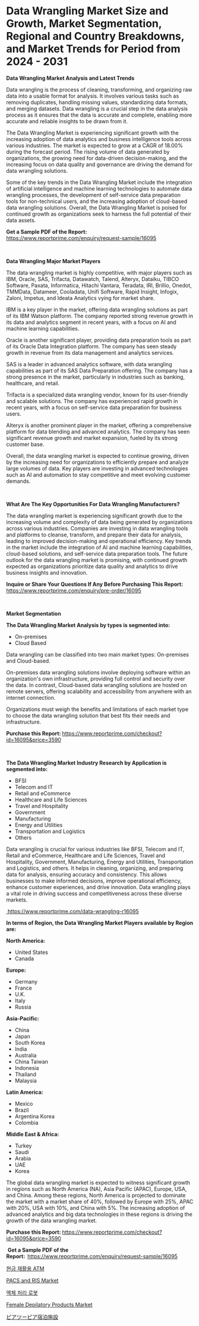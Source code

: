 <p><h1>Data Wrangling Market Size and Growth, Market Segmentation, Regional and Country Breakdowns, and Market Trends for Period from 2024 -  2031</h1></p><p><strong>Data Wrangling Market Analysis and Latest Trends</strong></p>
<p><p>Data wrangling is the process of cleaning, transforming, and organizing raw data into a usable format for analysis. It involves various tasks such as removing duplicates, handling missing values, standardizing data formats, and merging datasets. Data wrangling is a crucial step in the data analysis process as it ensures that the data is accurate and complete, enabling more accurate and reliable insights to be drawn from it.</p><p>The Data Wrangling Market is experiencing significant growth with the increasing adoption of data analytics and business intelligence tools across various industries. The market is expected to grow at a CAGR of 18.00% during the forecast period. The rising volume of data generated by organizations, the growing need for data-driven decision-making, and the increasing focus on data quality and governance are driving the demand for data wrangling solutions.</p><p>Some of the key trends in the Data Wrangling Market include the integration of artificial intelligence and machine learning technologies to automate data wrangling processes, the development of self-service data preparation tools for non-technical users, and the increasing adoption of cloud-based data wrangling solutions. Overall, the Data Wrangling Market is poised for continued growth as organizations seek to harness the full potential of their data assets.</p></p>
<p><strong>Get a Sample PDF of the Report:&nbsp;</strong> <a href="https://www.reportprime.com/enquiry/request-sample/16095">https://www.reportprime.com/enquiry/request-sample/16095</a></p>
<p>&nbsp;</p>
<p><strong>Data Wrangling Major Market Players</strong></p>
<p><p>The data wrangling market is highly competitive, with major players such as IBM, Oracle, SAS, Trifacta, Datawatch, Talend, Alteryx, Dataiku, TIBCO Software, Paxata, Informatica, Hitachi Vantara, Teradata, IRI, Brillio, Onedot, TMMData, Datameer, Cooladata, Unifi Software, Rapid Insight, Infogix, Zaloni, Impetus, and Ideata Analytics vying for market share.</p><p>IBM is a key player in the market, offering data wrangling solutions as part of its IBM Watson platform. The company reported strong revenue growth in its data and analytics segment in recent years, with a focus on AI and machine learning capabilities.</p><p>Oracle is another significant player, providing data preparation tools as part of its Oracle Data Integration platform. The company has seen steady growth in revenue from its data management and analytics services.</p><p>SAS is a leader in advanced analytics software, with data wrangling capabilities as part of its SAS Data Preparation offering. The company has a strong presence in the market, particularly in industries such as banking, healthcare, and retail.</p><p>Trifacta is a specialized data wrangling vendor, known for its user-friendly and scalable solutions. The company has experienced rapid growth in recent years, with a focus on self-service data preparation for business users.</p><p>Alteryx is another prominent player in the market, offering a comprehensive platform for data blending and advanced analytics. The company has seen significant revenue growth and market expansion, fueled by its strong customer base.</p><p>Overall, the data wrangling market is expected to continue growing, driven by the increasing need for organizations to efficiently prepare and analyze large volumes of data. Key players are investing in advanced technologies such as AI and automation to stay competitive and meet evolving customer demands.</p></p>
<p>&nbsp;</p>
<p><strong>What Are The Key Opportunities For Data Wrangling Manufacturers?</strong></p>
<p><p>The data wrangling market is experiencing significant growth due to the increasing volume and complexity of data being generated by organizations across various industries. Companies are investing in data wrangling tools and platforms to cleanse, transform, and prepare their data for analysis, leading to improved decision-making and operational efficiency. Key trends in the market include the integration of AI and machine learning capabilities, cloud-based solutions, and self-service data preparation tools. The future outlook for the data wrangling market is promising, with continued growth expected as organizations prioritize data quality and analytics to drive business insights and innovation.</p></p>
<p><strong>Inquire or Share Your Questions If Any Before Purchasing This Report:</strong> <a href="https://www.reportprime.com/enquiry/pre-order/16095">https://www.reportprime.com/enquiry/pre-order/16095</a></p>
<p>&nbsp;</p>
<p><strong>Market Segmentation</strong></p>
<p><strong>The Data Wrangling Market Analysis by types is segmented into:</strong></p>
<p><ul><li>On-premises</li><li>Cloud Based</li></ul></p>
<p><p>Data wrangling can be classified into two main market types: On-premises and Cloud-based. </p><p>On-premises data wrangling solutions involve deploying software within an organization's own infrastructure, providing full control and security over the data. In contrast, Cloud-based data wrangling solutions are hosted on remote servers, offering scalability and accessibility from anywhere with an internet connection.</p><p>Organizations must weigh the benefits and limitations of each market type to choose the data wrangling solution that best fits their needs and infrastructure.</p></p>
<p><strong>Purchase this Report:&nbsp;</strong><a href="https://www.reportprime.com/checkout?id=16095&price=3590">https://www.reportprime.com/checkout?id=16095&price=3590</a></p>
<p>&nbsp;</p>
<p><strong>The Data Wrangling Market Industry Research by Application is segmented into:</strong></p>
<p><ul><li>BFSI</li><li>Telecom and IT</li><li>Retail and eCommerce</li><li>Healthcare and Life Sciences</li><li>Travel and Hospitality</li><li>Government</li><li>Manufacturing</li><li>Energy and Utilities</li><li>Transportation and Logistics</li><li>Others</li></ul></p>
<p><p>Data wrangling is crucial for various industries like BFSI, Telecom and IT, Retail and eCommerce, Healthcare and Life Sciences, Travel and Hospitality, Government, Manufacturing, Energy and Utilities, Transportation and Logistics, and others. It helps in cleaning, organizing, and preparing data for analysis, ensuring accuracy and consistency. This allows businesses to make informed decisions, improve operational efficiency, enhance customer experiences, and drive innovation. Data wrangling plays a vital role in driving success and competitiveness across these diverse markets.</p></p>
<p><a href="https://www.reportprime.com/data-wrangling-r16095">&nbsp;https://www.reportprime.com/data-wrangling-r16095</a></p>
<p><strong>In terms of Region, the Data Wrangling Market Players available by Region are:</strong></p>
<p>
    <p> <strong> North America: </strong>
        <ul>
            <li>United States</li>
            <li>Canada</li>
        </ul>
        </p> 
    <p> <strong> Europe: </strong>
        <ul>
            <li>Germany</li>
            <li>France</li>
            <li>U.K.</li>
            <li>Italy</li>
            <li>Russia</li>
        </ul>
        </p> 
    <p> <strong> Asia-Pacific: </strong>
        <ul>
            <li>China</li>
            <li>Japan</li>
            <li>South Korea</li>
            <li>India</li>
            <li>Australia</li>
            <li>China Taiwan</li>
            <li>Indonesia</li>
            <li>Thailand</li>
            <li>Malaysia</li>
        </ul>
        </p> 
    <p> <strong> Latin America: </strong>
        <ul>
            <li>Mexico</li>
            <li>Brazil</li>
            <li>Argentina Korea</li>
            <li>Colombia</li>
        </ul>
        </p> 
    <p> <strong> Middle East & Africa: </strong>
        <ul>
            <li>Turkey</li>
            <li>Saudi</li>
            <li>Arabia</li>
            <li>UAE</li>
            <li>Korea</li>
        </ul>
    </p>
    </p>
<p><p>The global data wrangling market is expected to witness significant growth in regions such as North America (NA), Asia Pacific (APAC), Europe, USA, and China. Among these regions, North America is projected to dominate the market with a market share of 40%, followed by Europe with 25%, APAC with 20%, USA with 10%, and China with 5%. The increasing adoption of advanced analytics and big data technologies in these regions is driving the growth of the data wrangling market.</p></p>
<p><strong>Purchase this Report: </strong><a href="https://www.reportprime.com/checkout?id=16095&price=3590">https://www.reportprime.com/checkout?id=16095&price=3590</a></p>
<p>&nbsp;<strong>Get a Sample PDF of the Report:&nbsp;&nbsp;</strong><a href="https://www.reportprime.com/enquiry/request-sample/16095">https://www.reportprime.com/enquiry/request-sample/16095</a></p>
<p><strong></strong></p>
<p><p><a href="https://github.com/fredrickeglers/Market-Research-Report-List-2/blob/main/158531576666.md">현금 재활용 ATM</a></p><p><a href="https://github.com/Sherrillcrooksxa8i18ucf2m/Market-Research-Report-List-2/blob/main/pacs-and-ris-market.md">PACS and RIS Market</a></p><p><a href="https://github.com/RichardLueilwitz787/Market-Research-Report-List-1/blob/main/495427676667.md">액체 처리 로봇</a></p><p><a href="https://issuu.com/reportprime-2/docs/female-depilatory-products-market-size-2030.pptx">Female Depilatory Products Market</a></p><p><a href="https://github.com/hwbcz413288296/Market-Research-Report-List-2/blob/main/963078082283.md">ピアツーピア宿泊施設</a></p></p>